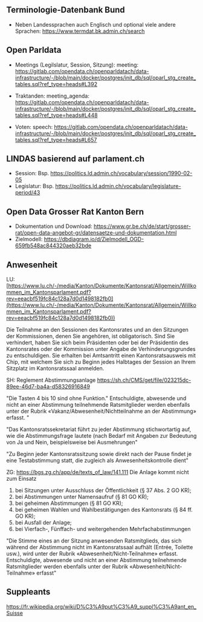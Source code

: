 ## Terminologie-Datenbank Bund
* Neben Landessprachen auch Englisch und optional viele andere Sprachen: https://www.termdat.bk.admin.ch/search 


## Open Parldata

* Meetings (Legilslatur, Session, Sitzung): meeting: https://gitlab.com/opendata.ch/openparldatach/data-infrastructure/-/blob/main/docker/postgres/init_db/sql/oparl_stg_create_tables.sql?ref_type=heads#L392

* Traktanden: meeting_agenda: https://gitlab.com/opendata.ch/openparldatach/data-infrastructure/-/blob/main/docker/postgres/init_db/sql/oparl_stg_create_tables.sql?ref_type=heads#L448
 
* Voten: speech: https://gitlab.com/opendata.ch/openparldatach/data-infrastructure/-/blob/main/docker/postgres/init_db/sql/oparl_stg_create_tables.sql?ref_type=heads#L657


## LINDAS basierend auf parlament.ch

* Session: Bsp. https://politics.ld.admin.ch/vocabulary/session/1990-02-05
* Legislatur: Bsp. https://politics.ld.admin.ch/vocabulary/legislature-period/43

## Open Data Grosser Rat Kanton Bern

* Dokumentation und Download: https://www.gr.be.ch/de/start/grosser-rat/open-data-angebot-gr/datensaetze-und-dokumentation.html
* Zielmodell: https://dbdiagram.io/d/Zielmodell_OGD-659fb548ac844320aeb32bde


## Anwesenheit

LU: [https://www.lu.ch/-/media/Kanton/Dokumente/Kantonsrat/Allgemein/Willkommen_im_Kantonsparlament.pdf?rev=eeacbf519fc84c128a7d0d1498182fb0](https://www.lu.ch/-/media/Kanton/Dokumente/Kantonsrat/Allgemein/Willkommen_im_Kantonsparlament.pdf?rev=eeacbf519fc84c128a7d0d1498182fb0))

Die Teilnahme an den Sessionen des Kantonsrates und an den Sitzungen der Kommissionen, denen Sie angehören, ist obligatorisch. Sind Sie verhindert, haben Sie sich beim Präsidenten oder bei der Präsidentin des
Kantonsrates oder der Kommission unter Angabe de Verhinderungsgrundes zu entschuldigen. Sie erhalten bei Amtsantritt einen Kantonsratsausweis mit Chip, mit welchem Sie sich zu Beginn jedes Halbtages der Session an Ihrem Sitzplatz im Kantonsratssaal anmelden.




SH: Reglement Abstimmungsanlage
https://sh.ch/CMS/get/file/023215dc-89ee-46d7-ba4a-d58326916849

"Die Tasten 4 bis 10 sind ohne Funktion."
Entschuldigte, abwesende und nicht an einer Abstimmung teilnehmende Ratsmitglieder werden ebenfalls unter der Rubrik «Vakanz/Abwesenheit/Nichtteilnahme an der Abstimmung» erfasst. "

"Das Kantonsratssekretariat führt zu jeder Abstimmung stichwortartig auf, wie die Abstimmungsfrage lautete (nach Bedarf mit Angaben zur Bedeutung von Ja und Nein, beispielsweise bei Ausmehrungen"

"Zu Beginn jeder Kantonsratssitzung sowie direkt nach der Pause findet je eine Testabstimmung statt, die zugleich als Anwesenheitskontrolle dient"

ZG: https://bgs.zg.ch/app/de/texts_of_law/141.111
Die Anlage kommt nicht zum Einsatz

1.	bei Sitzungen unter Ausschluss der Öffentlichkeit (§ 37 Abs. 2 GO KR);	 
2.	bei Abstimmungen unter Namensaufruf (§ 81 GO KR);	 
3.	bei geheimen Abstimmungen (§ 81 GO KR);	 
4.	bei geheimen Wahlen und Wahlbestätigungen des Kantonsrats (§ 84 ff. GO KR);	 
5.	bei Ausfall der Anlage;	 
6.	bei Vierfach-, Fünffach- und weitergehenden Mehrfachabstimmungen


"Die Stimme eines an der Sitzung anwesenden Ratsmitglieds, das sich während der Abstimmung nicht im Kantonsratssaal aufhält (Entrée, Toilette usw.), wird unter der Rubrik «Abwesenheit/Nicht-Teilnahme» erfasst.
Entschuldigte, abwesende und nicht an einer Abstimmung teilnehmende Ratsmitglieder werden ebenfalls unter der Rubrik «Abwesenheit/Nicht-Teilnahme» erfasst"

## Suppleants
https://fr.wikipedia.org/wiki/D%C3%A9put%C3%A9_suppl%C3%A9ant_en_Suisse
